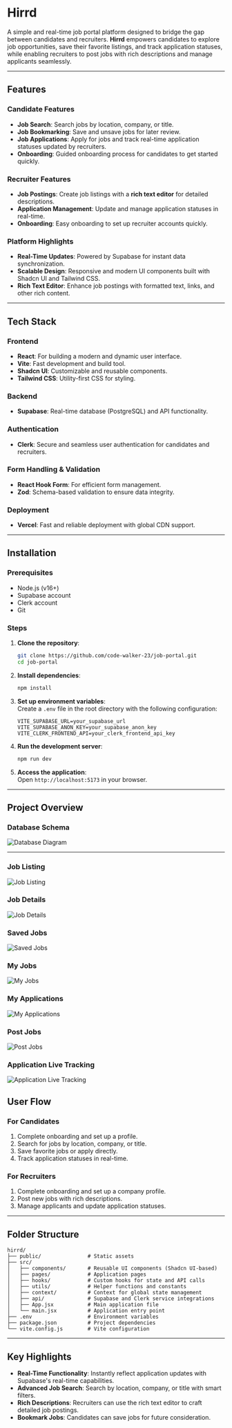 # **Hirrd**

A simple and real-time job portal platform designed to bridge the gap between candidates and recruiters. **Hirrd** empowers candidates to explore job opportunities, save their favorite listings, and track application statuses, while enabling recruiters to post jobs with rich descriptions and manage applicants seamlessly.

---

## **Features**

### **Candidate Features**

- **Job Search**: Search jobs by location, company, or title.
- **Job Bookmarking**: Save and unsave jobs for later review.
- **Job Applications**: Apply for jobs and track real-time application statuses updated by recruiters.
- **Onboarding**: Guided onboarding process for candidates to get started quickly.

### **Recruiter Features**

- **Job Postings**: Create job listings with a **rich text editor** for detailed descriptions.
- **Application Management**: Update and manage application statuses in real-time.
- **Onboarding**: Easy onboarding to set up recruiter accounts quickly.

### **Platform Highlights**

- **Real-Time Updates**: Powered by Supabase for instant data synchronization.
- **Scalable Design**: Responsive and modern UI components built with Shadcn UI and Tailwind CSS.
- **Rich Text Editor**: Enhance job postings with formatted text, links, and other rich content.

---

## **Tech Stack**

### **Frontend**

- **React**: For building a modern and dynamic user interface.
- **Vite**: Fast development and build tool.
- **Shadcn UI**: Customizable and reusable components.
- **Tailwind CSS**: Utility-first CSS for styling.

### **Backend**

- **Supabase**: Real-time database (PostgreSQL) and API functionality.

### **Authentication**

- **Clerk**: Secure and seamless user authentication for candidates and recruiters.

### **Form Handling & Validation**

- **React Hook Form**: For efficient form management.
- **Zod**: Schema-based validation to ensure data integrity.

### **Deployment**

- **Vercel**: Fast and reliable deployment with global CDN support.

---

## **Installation**

### **Prerequisites**

- Node.js (v16+)
- Supabase account
- Clerk account
- Git

### **Steps**

1. **Clone the repository**:

   ```bash
   git clone https://github.com/code-walker-23/job-portal.git
   cd job-portal
   ```

2. **Install dependencies**:

   ```bash
   npm install
   ```

3. **Set up environment variables**:  
   Create a `.env` file in the root directory with the following configuration:

   ```env
   VITE_SUPABASE_URL=your_supabase_url
   VITE_SUPABASE_ANON_KEY=your_supabase_anon_key
   VITE_CLERK_FRONTEND_API=your_clerk_frontend_api_key
   ```

4. **Run the development server**:

   ```bash
   npm run dev
   ```

5. **Access the application**:  
   Open `http://localhost:5173` in your browser.

---

## **Project Overview**

### **Database Schema**

![Database Diagram](public/database-schema.png "Database Schema")

---

### **Job Listing**

![Job Listing](public/jobs.png "Job Listing Interface")

### **Job Details**

![Job Details](public/job-detail.png "Job Details Interface")

### **Saved Jobs**

![Saved Jobs](public/saved-jobs.png "Saved Jobs Interface")

### **My Jobs**

![My Jobs](public/my-jobs.png "Recruiter - My Jobs")

### **My Applications**

![My Applications](public/my-application.png "Candidate - My Applications")

### **Post Jobs**

![Post Jobs](public/post-job.png "Recruiter Dashboard - Post Jobs")

### **Application Live Tracking**

![Application Live Tracking](public/realtime-update.png "Real-time Application Tracking")


## **User Flow**

### **For Candidates**

1. Complete onboarding and set up a profile.
2. Search for jobs by location, company, or title.
3. Save favorite jobs or apply directly.
4. Track application statuses in real-time.

### **For Recruiters**

1. Complete onboarding and set up a company profile.
2. Post new jobs with rich descriptions.
3. Manage applicants and update application statuses.

---

## **Folder Structure**

```
hirrd/
├── public/               # Static assets
├── src/
│   ├── components/       # Reusable UI components (Shadcn UI-based)
│   ├── pages/            # Application pages
│   ├── hooks/            # Custom hooks for state and API calls
│   ├── utils/            # Helper functions and constants
│   ├── context/          # Context for global state management
│   ├── api/              # Supabase and Clerk service integrations
│   ├── App.jsx           # Main application file
│   └── main.jsx          # Application entry point
├── .env                  # Environment variables
├── package.json          # Project dependencies
└── vite.config.js        # Vite configuration
```

---

## **Key Highlights**

- **Real-Time Functionality**: Instantly reflect application updates with Supabase's real-time capabilities.
- **Advanced Job Search**: Search by location, company, or title with smart filters.
- **Rich Descriptions**: Recruiters can use the rich text editor to craft detailed job postings.
- **Bookmark Jobs**: Candidates can save jobs for future consideration.
